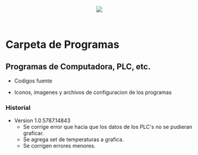 <br/>
<p align="center">
  <img src="https://avatars2.githubusercontent.com/u/15052789?v=3&s=200">
</p>
<br/>

# Carpeta de Programas

## Programas de Computadora, PLC, etc. 

* Codigos fuente

* Iconos, imagenes y archivos de configuracion de los programas

### Historial
* Version 1.0.5787.14843
	* Se corrige error que hacia que los datos de los PLC's no se pudieran graficar.
	* Se agrega set de temperaturas a grafica.
	* Se corrigen errores menores.